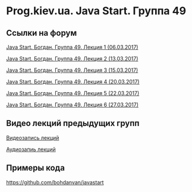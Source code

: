 Prog.kiev.ua. Java Start. Группа 49
===

## Cсылки на форум

[Java Start. Богдан. Группа 49. Лекция 1 (06.03.2017)](https://prog.kiev.ua/forum/index.php/topic,2811.0.html)

[Java Start. Богдан. Группа 49. Лекция 2 (13.03.2017)](https://prog.kiev.ua/forum/index.php/topic,2816.0.html)

[Java Start. Богдан. Группа 49. Лекция 3 (15.03.2017)](https://prog.kiev.ua/forum/index.php/topic,2825.0.html)

[Java Start. Богдан. Группа 49. Лекция 4 (20.03.2017)](https://prog.kiev.ua/forum/index.php/topic,2831.0.html)

[Java Start. Богдан. Группа 49. Лекция 5 (22.03.2017)](https://prog.kiev.ua/forum/index.php/topic,2842.0.html)

[Java Start. Богдан. Группа 49. Лекция 6 (27.03.2017)](https://prog.kiev.ua/forum/index.php/topic,2848.0.html)

## Видео лекций предыдущих групп

[Видеозапись лекций](https://mega.nz/#F!SRclnQQT)

[Аудиозапиь лекций](https://mega.nz/#F!GY8UjTBS)

## Примеры кода

https://github.com/bohdanvan/javastart
